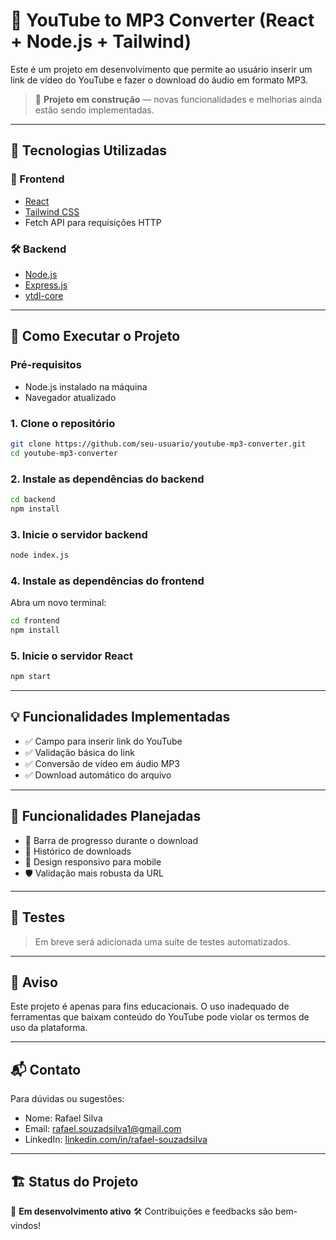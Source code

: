 # 🎵 YouTube to MP3 Converter (React + Node.js + Tailwind)

Este é um projeto em desenvolvimento que permite ao usuário inserir um link de vídeo do YouTube e fazer o download do áudio em formato MP3.

> 🚧 **Projeto em construção** — novas funcionalidades e melhorias ainda estão sendo implementadas.

---

## 🔧 Tecnologias Utilizadas

### 📆 Frontend

* [React](https://reactjs.org/)
* [Tailwind CSS](https://tailwindcss.com/)
* Fetch API para requisições HTTP

### 🛠 Backend

* [Node.js](https://nodejs.org/)
* [Express.js](https://expressjs.com/)
* [ytdl-core](https://www.npmjs.com/package/ytdl-core)

---

## 🚀 Como Executar o Projeto

### Pré-requisitos

* Node.js instalado na máquina
* Navegador atualizado

### 1. Clone o repositório

```bash
git clone https://github.com/seu-usuario/youtube-mp3-converter.git
cd youtube-mp3-converter
```

### 2. Instale as dependências do backend

```bash
cd backend
npm install
```

### 3. Inicie o servidor backend

```bash
node index.js
```

### 4. Instale as dependências do frontend

Abra um novo terminal:

```bash
cd frontend
npm install
```

### 5. Inicie o servidor React

```bash
npm start
```

---

## 💡 Funcionalidades Implementadas

* ✅ Campo para inserir link do YouTube
* ✅ Validação básica do link
* ✅ Conversão de vídeo em áudio MP3
* ✅ Download automático do arquivo

---

## 📌 Funcionalidades Planejadas

* 🔄 Barra de progresso durante o download
* 📂 Histórico de downloads
* 📱 Design responsivo para mobile
* 🛡 Validação mais robusta da URL

---

## 🧪 Testes

> Em breve será adicionada uma suíte de testes automatizados.

---

## 📢 Aviso

Este projeto é apenas para fins educacionais. O uso inadequado de ferramentas que baixam conteúdo do YouTube pode violar os termos de uso da plataforma.

---

## 📬 Contato

Para dúvidas ou sugestões:

* Nome: Rafael Silva
* Email: [rafael.souzadsilva1@gmail.com](mailto:rafael.souzadsilva1@gmail.com)
* LinkedIn: [linkedin.com/in/rafael-souzadsilva](https://www.linkedin.com/in/rafael-souzadsilva)

---

## 🏗 Status do Projeto

🚧 **Em desenvolvimento ativo**
🛠️ Contribuições e feedbacks são bem-vindos!
